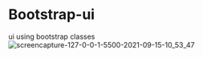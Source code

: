 # Bootstrap-ui
ui using bootstrap classes
![screencapture-127-0-0-1-5500-2021-09-15-10_53_47](https://user-images.githubusercontent.com/90205572/133375673-fef58cad-3b95-4214-a4ee-a7e7334065d9.png)
